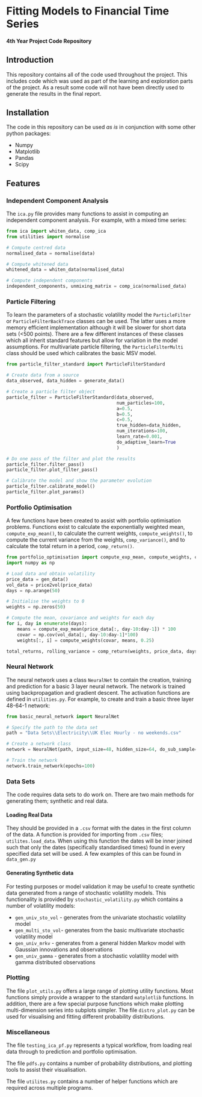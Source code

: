 # Fitting Models to Financial Time Series
#### 4th Year Project Code Repository
## Introduction
This repository contains all of the code used throughout the project. 
This includes code which was used as part of the learning and exploration parts of the project. As a result some code will not
have been directly used to generate the results in the final report.  
## Installation
The code in this repository can be used *as is* in conjunction with some other python packages:
- Numpy
- Matplotlib
- Pandas 
- Scipy

## Features

### Independent Component Analysis
The `ica.py` file provides many functions to assist in computing an independent component analysis. For example,
with a mixed time series:
```python
from ica import whiten_data, comp_ica
from utilities import normalise

# Compute centred data
normalised_data = normalise(data)

# Compute whitened data
whitened_data = whiten_data(normalised_data)

# Compute independent components
independent_components, unmixing_matrix = comp_ica(normalised_data)
```

### Particle Filtering
To learn the parameters of a stochastic volatility model the ```ParticleFilter``` or ```ParticleFilterBackTrace``` classes
can be used. The latter uses a more memory efficient implementation although it will be slower for short data sets 
(<500 points). 
There are a few different instances of these classes which all inherit standard features but allow for variation in 
the model assumptions. 
For multivariate particle filtering, the ```ParticleFilterMulti``` class should be used which calibrates the basic MSV 
model.
```python
from particle_filter_standard import ParticleFilterStandard

# Create data from a source
data_observed, data_hidden = generate_data()

# Create a particle filter object
particle_filter = ParticleFilterStandard(data_observed,
                                         num_particles=100,
                                         a=0.5,
                                         b=0.5,
                                         c=0.5,
                                         true_hidden=data_hidden,
                                         num_iterations=100,
                                         learn_rate=0.001,
                                         do_adaptive_learn=True
                                         )

# Do one pass of the filter and plot the results
particle_filter.filter_pass()
particle_filter.plot_filter_pass()

# Calibrate the model and show the parameter evolution
particle_filter.calibrate_model()
particle_filter.plot_params()
```

### Portfolio Optimisation
A few functions have been created to assist with portfolio optimisation problems. Functions exist to calculate the 
exponentially weighted mean, `compute_exp_mean()`, to calculate the current weights, `compute_weights()`,
to compute the current variance from the weights, `comp_variance()`, and to calculate the total return in a period, 
`comp_return()`.

```python
from portfolio_optimisation import compute_exp_mean, compute_weights, comp_return
import numpy as np

# Load data and obtain volatility
price_data = gen_data()
vol_data = price2vol(price_data)
days = np.arange(50)

# Initialise the weights to 0
weights = np.zeros(50)

# Compute the mean, covariance and weights for each day
for i, day in enumerate(days):
    means = compute_exp_mean(price_data[:, day-10:day-1]) * 100
    covar = np.cov(vol_data[:, day-10:day-1]*100)
    weights[:, i] = compute_weights(covar, means, 0.25)

total_returns, rolling_variance = comp_return(weights, price_data, days)
```

### Neural Network
The neural network uses a class `NeuralNet` to contain the creation, training and prediction for a basic 3 layer neural
network. The network is trained using backpropagation and gradient descent. The activation functions are defined in `utilities.py`.
For example, to create and train a basic three layer 48-64-1 network:
```python
from basic_neural_network import NeuralNet

# Specify the path to the data set
path = "Data Sets\\Electricity\\UK Elec Hourly - no weekends.csv"

# Create a network class
network = NeuralNet(path, input_size=48, hidden_size=64, do_sub_sample=False)

# Train the network
network.train_network(epochs=100)
```


### Data Sets
The code requires data sets to do work on. There are two main methods for generating them; synthetic and real data.  

#### Loading Real Data
They should be provided in a `.csv` format
with the dates in the first column of the data. A function is provided for importing from `.csv` files; `utilites.load_data`.
When using this function the dates will be inner joined
such that only the dates (specifically standardised times) found in every specified data set will be used. A few examples
of this can be found in `data_gen.py`

#### Generating Synthetic data
For testing purposes or model validation it may be useful to create synthetic data generated from a range of stochastic
volatility models. This functionality is provided by `stochastic_volatility.py` which contains a number
of volatility models:
- `gen_univ_sto_vol` - generates from the univariate stochastic volatility model
- `gen_multi_sto_vol`- generates from the basic multivariate stochastic volatility model 
- `gen_univ_mrkv` - generates from a general hidden Markov model with Gaussian innovations and observations
- `gen_univ_gamma` - generates from a stochastic volatility model with gamma distributed observations

### Plotting
The file `plot_utils.py` offers a large range of plotting utility functions. Most functions simply provide a wrapper 
to the standard `matplotlib` functions. In addition, there are a few special purpose functions which make plotting
multi-dimension series into subplots simpler.
The file `distro_plot.py` can be used for visualising and fitting different probability distributions.

### Miscellaneous 
The file `testing_ica_pf.py` represents a typical workflow, from loading real data through to prediction and portfolio
optimisation. 

The file `pdfs.py` contains a number of probability distributions, and plotting tools to assist their visualisation.

The file `utilites.py` contains a number of helper functions which are required across multiple programs.